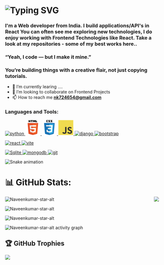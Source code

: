 # ![Typing SVG](https://readme-typing-svg.demolab.com?font=Fira+Code&size=30&pause=1000&vCenter=true&width=800&color=0000FF&lines=Hi+there+%F0%9F%91%8B+This+is+Devil;Self+taught+React+Frontend+Developer+!!)

<h3 align="left">I'm a Web developer from India. I build applications/API's in React You can often see me exploring new technologies, I do enjoy working with Frontend Technologies like React. Take a look at my repositories - some of my best works here..</h3>

<h3 align="left"> “Yeah, I code — but I make it mine.”</h3>
<h3 align="left"> You’re building things with a creative flair, not just copying tutorials. </h3>

- 🔭 I’m currently learing ....
- 👯 I’m looking to collaborate on Frontend Projects
- 📫 How to reach me **nk724654@gmail.com**

<p align="left">
</p>

<h3 align="left">Languages and Tools:</h3>
<!-- <p align="left"> <a href="https://www.python.org/" target="_blank" rel="noreferrer"> <img src="https://www.svgrepo.com/show/452091/python.svg" alt="python" width="40" height="40"/> </a> <a href="https://www.djangoproject.com/" target="_blank" rel="noreferrer"> <img src="https://www.svgrepo.com/show/353657/django-icon.svg" alt="django" width="40" height="40"/> </a> <a href="https://www.mysql.com/" target="_blank" rel="noreferrer"> <img src="https://raw.githubusercontent.com/devicons/devicon/master/icons/mysql/mysql-original-wordmark.svg" alt="mysql" width="40" height="40"/> </a> <a href="https://postman.com" target="_blank" rel="noreferrer"> <img src="https://www.vectorlogo.zone/logos/getpostman/getpostman-icon.svg" alt="postman" width="40" height="40"/> </a>
<a href="https://git-scm.com/" target="_blank" rel="noreferrer"> <img src="https://www.vectorlogo.zone/logos/git-scm/git-scm-icon.svg" alt="git" width="40" height="40"/> </a>
<a href="https://www.w3.org/html/" target="_blank" rel="noreferrer"> <img src="https://raw.githubusercontent.com/devicons/devicon/master/icons/html5/html5-original-wordmark.svg" alt="html5" width="40" height="40"/> </a>
<a href="https://www.w3schools.com/css/" target="_blank" rel="noreferrer"> <img src="https://raw.githubusercontent.com/devicons/devicon/master/icons/css3/css3-original-wordmark.svg" alt="css3" width="40" height="40"/> </a>
<a href="https://developer.mozilla.org/en-US/docs/Web/JavaScript" target="_blank" rel="noreferrer"> <img src="https://raw.githubusercontent.com/devicons/devicon/master/icons/javascript/javascript-original.svg" alt="javascript" width="40" height="40"/> </a>
<a href="https://getbootstrap.com/" target="_blank" rel="noreferrer"> <img src="https://www.svgrepo.com/show/378490/bootstrap-fill.svg" alt="bootstrap" width="40" height="40"/> </a>
<a href="https://flask.palletsprojects.com/" target="_blank" rel="noreferrer"> <img src="https://www.svgrepo.com/show/508915/flask.svg" alt="flask" width="40" height="40"/> </a>
<a href="https://www.postgresql.org/" target="_blank" rel="noreferrer"> <img src="https://www.svgrepo.com/show/354200/postgresql.svg" alt="postgres" width="40" height="40"/> </a>
<a href="https://www.sqlite.org/" target="_blank" rel="noreferrer"> <img src="https://www.svgrepo.com/show/374094/sqlite.svg" alt="Sqlite" width="40" height="40"/> </a>
<a href="https://react.dev/" target="_blank" rel="noreferrer"> <img src="https://www.svgrepo.com/show/439290/react.svg" alt="react" width="40" height="40"/> </a>
<a href="https://vitejs.dev/" target="_blank" rel="noreferrer"> <img src="https://www.svgrepo.com/show/374167/vite.svg" alt="vite" width="40" height="40"/> </a>
<a href="https://render.com/" target="_blank" rel="noreferrer"> <img src="https://images.crunchbase.com/image/upload/c_pad,f_auto,q_auto:eco,dpr_1/gkq3dkkfkec8edd6fuay" alt="render" width="40" height="40"/> </a>
<a href="https://vercel.com/" target="_blank" rel="noreferrer"> <img src="https://www.svgrepo.com/show/327408/logo-vercel.svg" alt="vercel" width="40" height="40"/> </a>

</p> -->
<!-- <h4 align="left"> Programming Languages</h4> -->
<p display="flex">
<a href="https://www.python.org/" target="_blank" rel="noreferrer"> <img src="https://www.svgrepo.com/show/452091/python.svg" alt="python" width="50" height="50"/> </a>
<!-- <h4 align="center-top"> Front-End & Framemorks </h4> -->
<a href="https://www.w3.org/html/" target="_blank" rel="noreferrer"> <img src="https://raw.githubusercontent.com/devicons/devicon/master/icons/html5/html5-original-wordmark.svg" alt="html5" width="50" height="50"/> </a>
<a href="https://www.w3schools.com/css/" target="_blank" rel="noreferrer"> <img src="https://raw.githubusercontent.com/devicons/devicon/master/icons/css3/css3-original-wordmark.svg" alt="css3" width="50" height="50"/> </a>
<a href="https://developer.mozilla.org/en-US/docs/Web/JavaScript" target="_blank" rel="noreferrer"> <img src="https://raw.githubusercontent.com/devicons/devicon/master/icons/javascript/javascript-original.svg" alt="javascript" width="50" height="50"/> </a>
<a href="https://www.djangoproject.com/" target="_blank" rel="noreferrer"> <img src="https://www.svgrepo.com/show/353657/django-icon.svg" alt="django" width="50" height="50"/> </a>
<a href="https://getbootstrap.com/" target="_blank" rel="noreferrer"> <img src="https://www.svgrepo.com/show/378490/bootstrap-fill.svg" alt="bootstrap" width="50" height="50"/> </a>

<a href="https://react.dev/" target="_blank" rel="noreferrer"> <img src="https://www.svgrepo.com/show/439290/react.svg" alt="react" width="50" height="50"/> </a>
<a href="https://vitejs.dev/" target="_blank" rel="noreferrer"> <img src="https://www.svgrepo.com/show/374167/vite.svg" alt="vite" width="50" height="50"/> </a>
<!-- <h4 align="right"> API , DataBase & Deployment Tools </h4> -->

<a href="https://www.sqlite.org/" target="_blank" rel="noreferrer"> <img src="https://www.svgrepo.com/show/374094/sqlite.svg" alt="Sqlite" width="50" height="50"/> </a>
<a href="https://www.mongodb.com/" target="_blank" rel="noreferrer"> <img src="https://cdn.worldvectorlogo.com/logos/mongodb-icon-2.svg" alt="mongodb" width="50" height="50"/> </a>
<a href="https://git-scm.com/" target="_blank" rel="noreferrer"> <img src="https://www.vectorlogo.zone/logos/git-scm/git-scm-icon.svg" alt="git" width="50" height="50"/> </a>





</p>

![Snake animation](https://raw.githubusercontent.com/code-with-raiden/code-with-raiden/output/snake.svg)
# 📊 GitHub Stats:
<img align="right" height="200" src="https://i.imgflip.com/65efzo.gif" />
<p align="left">
<img src="https://github-readme-streak-stats.herokuapp.com/?user=Naveenkumar-star-alt" alt="Naveenkumar-star-alt" />
</p>

<p align="left">
<img src="https://github-readme-stats.vercel.app/api/top-langs?username=Naveenkumar-star-alt&show_icons=true&locale=en&layout=compact" alt="Naveenkumar-star-alt" />
</p>



<p align="left">
<img src="https://github-readme-stats.vercel.app/api?username=Naveenkumar-star-alt&show_icons=true&locale=en" alt="Naveenkumar-star-alt" />
</p>

<div align="left">
<img src="https://github-readme-activity-graph.vercel.app/graph?username=Naveenkumar-star-alt&radius=16&theme=react&area=true&order=5" height="300" alt="Naveenkumar-star-alt activity graph" />
</div>


###
## 🏆 GitHub Trophies

![](https://github-profile-trophy.vercel.app/?username=Naveenkumar-star-alt&theme=radical&no-frame=false&no-bg=true&margin-w=4)

###


###
